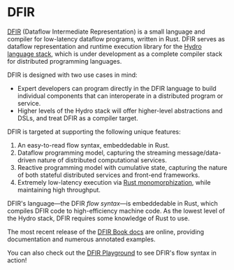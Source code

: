 # DFIR

[DFIR](https://github.com/hydro-project/hydroflow) (Dataflow Intermediate Representation) is a small language and compiler for low-latency
dataflow programs, written in Rust. DFIR serves as dataflow representation and runtime execution library for the
[Hydro language stack](https://hydro.run/docs/dfir/ecosystem), which is under development
as a complete compiler stack for distributed programming languages.

DFIR is designed with two use cases in mind:
  - Expert developers can program directly in the DFIR language to build individual components that can interoperate in a distributed program or service.
  - Higher levels of the Hydro stack will offer higher-level abstractions and DSLs, and treat DFIR as a compiler target.

DFIR is targeted at supporting the following unique features:
  1. An easy-to-read flow syntax, embeddedable in Rust.
  2. Dataflow programming model, capturing the streaming message/data-driven nature of distributed computational services.
  3. Reactive programming model with cumulative state, capturing the nature of both stateful distributed services and front-end frameworks.
  4. Extremely low-latency execution via [Rust monomorphization](https://rustc-dev-guide.rust-lang.org/backend/monomorph.html), while maintaining high throughput.

DFIR's language—the DFIR *flow syntax*—is embeddedable in Rust, which compiles DFIR code to high-efficiency machine code.
As the lowest level of the Hydro stack, DFIR requires some knowledge of Rust to use.

The most recent release of the [DFIR Book docs](https://hydro.run/docs/dfir/#this-book) are online, providing documentation and numerous annotated examples.

You can also check out the [DFIR Playground](https://hydro.run/playground) to see DFIR's flow syntax in action!
